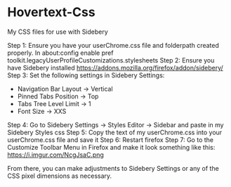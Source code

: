 # Hovertext-Css
My CSS files for use with Sidebery

Step 1: Ensure you have your userChrome.css file and folderpath created properly. In about:config enable pref toolkit.legacyUserProfileCustomizations.stylesheets
Step 2: Ensure you have Sidebery installed https://addons.mozilla.org/firefox/addon/sidebery/
Step 3: Set the following settings in Sidebery Settings:
- Navigation Bar Layout -> Vertical
- Pinned Tabs Position -> Top
- Tabs Tree Level Limit -> 1
- Font Size -> XXS

Step 4: Go to Sidebery Settings -> Styles Editor -> Sidebar and paste in my Sidebery Styles css
Step 5: Copy the text of my userChrome.css into your userChrome.css file and save it
Step 6: Restart firefox
Step 7: Go to the Customize Toolbar Menu in Firefox and make it look something like this: https://i.imgur.com/NcgJsaC.png

From there, you can make adjustments to Sidebery Settings or any of the CSS pixel dimensions as necessary.

